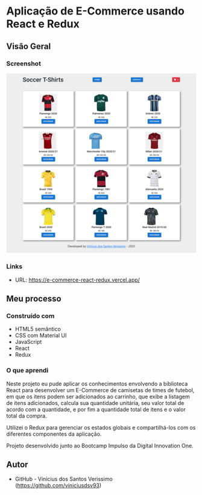 # Aplicação de E-Commerce usando React e Redux

## Visão Geral

### Screenshot

![](./screenshot.png)

### Links

-   URL: https://e-commerce-react-redux.vercel.app/

## Meu processo

### Construído com

-   HTML5 semântico
-   CSS com Material UI
-   JavaScript
-   React
-   Redux

### O que aprendi

Neste projeto eu pude aplicar os conhecimentos envolvendo a biblioteca React para desenvolver um E-Commerce de camisetas de times de futebol, em que os itens podem ser adicionados ao carrinho, que exibe a listagem de itens adicionados, calcula sua quantidade unitária, seu valor total de acordo com a quantidade, e por fim a quantidade total de itens e o valor total da compra.

Utilizei o Redux para gerenciar os estados globais e compartilhá-los com os diferentes componentes da aplicação.

Projeto desenvolvido junto ao Bootcamp Impulso da Digital Innovation One.

## Autor

-   GitHub - Vinícius dos Santos Verissimo (https://github.com/viniciusdsv93)
